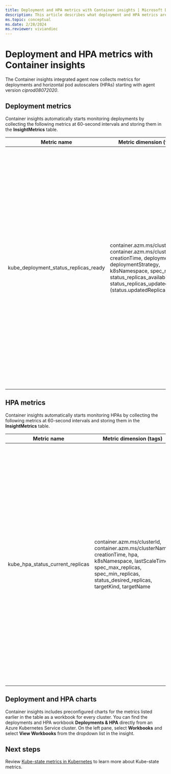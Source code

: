 ```yaml
---
title: Deployment and HPA metrics with Container insights | Microsoft Docs
description: This article describes what deployment and HPA metrics are collected with Container insights.
ms.topic: conceptual
ms.date: 2/28/2024
ms.reviewer: viviandiec
---
```


# Deployment and HPA metrics with Container insights

The Container insights integrated agent now collects metrics for deployments and horizontal pod autoscalers (HPAs) starting with agent version *ciprod08072020*.

## Deployment metrics

Container insights automatically starts monitoring deployments by collecting the following metrics at 60-second intervals and storing them in the **InsightMetrics** table.

|Metric name |Metric dimension (tags) |Description |
|------------|------------------------|------------|
|kube_deployment_status_replicas_ready |container.azm.ms/clusterId, container.azm.ms/clusterName, creationTime, deployment, deploymentStrategy, k8sNamespace, spec_replicas, status_replicas_available, status_replicas_updated (status.updatedReplicas) | Total number of ready pods targeted by this deployment (status.readyReplicas). The dimensions of this metric are: <ul> <li> deployment - name of the deployment </li> <li> k8sNamespace - Kubernetes namespace for the deployment </li> <li> deploymentStrategy - Deployment strategy to use to replace pods with new ones (spec.strategy.type)</li><li> creationTime - deployment creation timestamp </li> <li> spec_replicas - Number of desired pods (spec.replicas) </li> <li>status_replicas_available - Total number of available pods (ready for at least minReadySeconds) targeted by this deployment (status.availableReplicas)</li><li>status_replicas_updated - Total number of non-terminated pods targeted by this deployment that have the desired template spec (status.updatedReplicas) </li></ul>|

## HPA metrics

Container insights automatically starts monitoring HPAs by collecting the following metrics at 60-second intervals and storing them in the **InsightMetrics** table.

|Metric name |Metric dimension (tags) |Description |
|------------|------------------------|------------|
|kube_hpa_status_current_replicas |container.azm.ms/clusterId, container.azm.ms/clusterName, creationTime, hpa, k8sNamespace, lastScaleTime, spec_max_replicas, spec_min_replicas, status_desired_replicas, targetKind, targetName | Current number of replicas of pods managed by this autoscaler (status.currentReplicas). The dimensions of this metric are: <ul> <li> hpa - name of the HPA </li> <li> k8sNamespace - Kubernetes namespace for the HPA </li> <li> lastScaleTime - Last time the HPA scaled the number of pods (status.lastScaleTime)</li><li> creationTime - HPA creation timestamp </li> <li> spec_max_replicas - Upper limit for the number of pods that can be set by the autoscaler (spec.maxReplicas) </li> <li> spec_min_replicas - Lower limit for the number of replicas to which the autoscaler can scale down (spec.minReplicas) </li><li>status_desired_replicas - Desired number of replicas of pods managed by this autoscaler (status.desiredReplicas)</li><li>targetKind - Kind of the HPA's target (spec.scaleTargetRef.kind) </li><li>targetName - Name of the HPA's target (spec.scaleTargetRef.name) </li></ul>|

## Deployment and HPA charts

Container insights includes preconfigured charts for the metrics listed earlier in the table as a workbook for every cluster. You can find the deployments and HPA workbook **Deployments & HPA** directly from an Azure Kubernetes Service cluster. On the left pane, select **Workbooks** and select **View Workbooks** from the dropdown list in the insight.

## Next steps

Review [Kube-state metrics in Kubernetes](https://github.com/kubernetes/kube-state-metrics/tree/master/docs) to learn more about Kube-state metrics.
